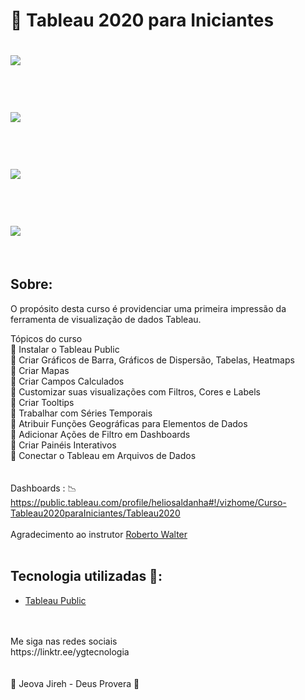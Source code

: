 # 📶 Tableau 2020 para Iniciantes

<h1>
   <img src="https://i.ibb.co/hRQpczR/1.jpg" border="0">
</h1>
<br>
<h1>
   <img src="https://i.ibb.co/hWD1HDy/2.jpg" border="0">
</h1>
<br>
<h1>
   <img src="https://i.ibb.co/CJwMrBY/3.jpg" border="0">
</h1>
<br>
<h1>
   <img src="https://i.ibb.co/tPnkF7p/4.jpg" border="0">
</h1>
<br>

## Sobre: 

O propósito desta curso é providenciar uma primeira impressão da ferramenta de visualização de dados Tableau. 

Tópicos do curso <br>
 💢  Instalar o Tableau Public<br>
 💢  Criar Gráficos de Barra, Gráficos de Dispersão, Tabelas, Heatmaps<br>
 💢  Criar Mapas<br>
 💢  Criar Campos Calculados<br>
 💢  Customizar suas visualizações com Filtros, Cores e Labels<br>
 💢  Criar Tooltips<br>
 💢  Trabalhar com Séries Temporais<br>
 💢  Atribuir Funções Geográficas para Elementos de Dados<br>
 💢  Adicionar Ações de Filtro em Dashboards<br>
 💢  Criar Painéis Interativos<br>
 💢  Conectar o Tableau em Arquivos de Dados<br>
<br>
<br>
Dashboards : 📉 https://public.tableau.com/profile/heliosaldanha#!/vizhome/Curso-Tableau2020paraIniciantes/Tableau2020
<br>
<br>
Agradecimento ao instrutor <a href="https://www.linkedin.com/in/roberto-walter-9a4a814a/" target="_blank">Roberto Walter</a>
<br><br>
## Tecnologia utilizadas 🚀:

* <a href="https://public.tableau.com/">Tableau Public</a> 
<br>
<br>
Me siga nas redes sociais<br>
https://linktr.ee/ygtecnologia
<br><br><br>
🙏 Jeova Jireh - Deus Provera 🙏